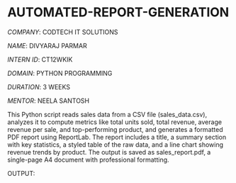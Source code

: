 # AUTOMATED-REPORT-GENERATION

*COMPANY*: CODTECH IT SOLUTIONS

*NAME*: DIVYARAJ PARMAR

*INTERN ID*: CT12WKIK

*DOMAIN*: PYTHON PROGRAMMING

*DURATION*: 3 WEEKS

*MENTOR*: NEELA SANTOSH

This Python script reads sales data from a CSV file (sales_data.csv), analyzes it to compute metrics like total units sold, total revenue, average revenue per sale, and top-performing product, and generates a formatted PDF report using ReportLab. The report includes a title, a summary section with key statistics, a styled table of the raw data, and a line chart showing revenue trends by product. The output is saved as sales_report.pdf, a single-page A4 document with professional formatting.

OUTPUT:

